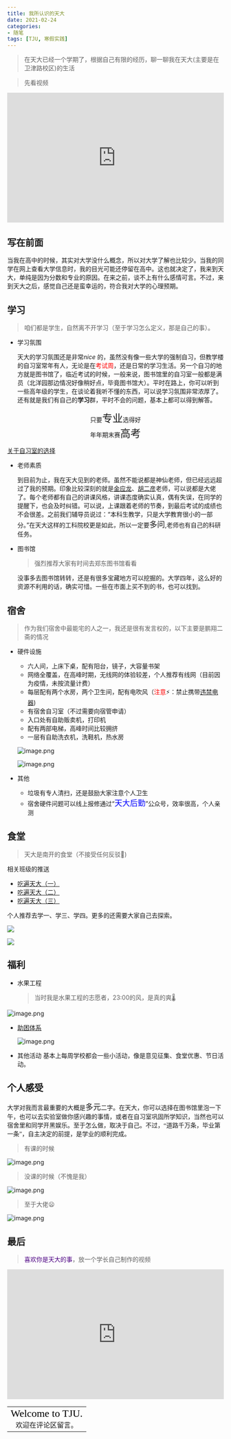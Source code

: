 ```yaml
---
title: 我所认识的天大
date: 2021-02-24
categories:
- 随笔
tags: [TJU, 寒假实践]
---
```


>在天大已经一个学期了，根据自己有限的经历，聊一聊我在天大(主要是在卫津路校区)的生活

<!--more-->
>先看视频

<div style="position: relative; padding: 30% 45%;">
<iframe style="position: absolute; width: 100%; height: 100%; left: 0; top: 0;" src="https://player.bilibili.com/player.html?aid=884018784&bvid=BV1cK4y1v7mt&cid=219408334&page=1&as_wide=1&high_quality=1&danmaku=0" frameborder="no" scrolling="no"></iframe>
</div>


## 写在前面

<font face = "KaiTi">当我在高中的时候，其实对大学没什么概念，所以对大学了解也比较少。当我的同学在网上查看大学信息时，我的目光可能还停留在高中。这也就决定了，我来到天大，单纯是因为分数和专业的原因。在来之前，谈不上有什么感情可言。不过，来到天大之后，感觉自己还是蛮幸运的，符合我对大学的心理预期。</font>

## 学习

> 咱们都是学生，自然离不开学习（至于学习怎么定义，那是自己的事）。

- 学习氛围

  天大的学习氛围还是非常*nice* 的，虽然没有像一些大学的强制自习，但教学楼的自习室常年有人，无论是在<span style="color:red">考试周</span>，还是日常的学习生活。另一个自习的地方就是图书馆了，临近考试的时候，一般来说，图书馆里的自习室一般都是满员（北洋园那边情况好像稍好点，毕竟图书馆大）。平时在路上，你可以听到一些高年级的学生，在谈论着我听不懂的东西，可以说学习氛围非常浓厚了。还有就是我们有自己的**学习**群，平时不会的问题，基本上都可以得到解答。
<div class="text" style=" text-align:center"><font face = "KaiTi">只要<font size = "5">专业</font>选得好<br>年年期末赛<font size = "5">高考</font></font></div>

  [关于自习室的选择](https://wiki.tjubot.cn/search/%E8%87%AA%E4%B9%A0%E5%AE%A4/) 

- 老师素质

  到目前为止，我在天大见到的老师。虽然不能说都是神仙老师，但已经远远超过了我的预期。印象比较深刻的就是[金应龙](http://faculty.tju.edu.cn/997151/zh_CN/index.htm)、[胡二彦](http://cam.tju.edu.cn/faculty/teacherDetail.php?id=77)老师，可以说都是大佬了。每个老师都有自己的讲课风格，讲课态度确实认真，偶有失误，在同学的提醒下，也会及时纠错。可以说，上课跟着老师的节奏，到最后考试的成绩也不会很差。之前我们辅导员说过：“本科生教学，只是大学教育很小的一部分。”在天大这样的工科院校更是如此，所以一定要<font size = "4">多问</font>,老师也有自己的科研任务。

- 图书馆

  > 强烈推荐大家有时间去郑东图书馆看看

  没事多去图书馆转转，还是有很多宝藏地方可以挖掘的。大学四年，这么好的资源不利用的话，确实可惜。一些在市面上买不到的书，也可以找到。

## 宿舍

> 作为我们宿舍中最能宅的人之一，我还是很有发言权的，以下主要是鹏翔二斋的情况

- 硬件设施

  - 六人间，上床下桌，配有阳台，镜子，大容量书架
  - 网络全覆盖，在高峰时期，无线网的体验较差，个人推荐有线网（目前因为疫情，未按流量计费）
  - 每层配有两个水房，两个卫生间，配有电吹风（<span style  = "color:red">注意</span>:zap:：禁止携带[违禁电器](https://wiki.tjubot.cn/life/prohibited-ea)) 
  - 有宿舍自习室（不过需要向宿管申请）
  - 入口处有自助贩卖机，打印机
  - 配有两部电梯，高峰时间比较拥挤
  - 一层有自助洗衣机，洗鞋机，热水房
  
  ![image.png](https://i.loli.net/2021/01/27/XkrGpcza4b2J7yh.png)

  ![image.png](https://i.loli.net/2021/01/27/3lRm2eGMqVObcjD.png)

- 其他
  - 垃圾有专人清扫，还是鼓励大家注意个人卫生
  - 宿舍硬件问题可以线上报修通过“<font size = "4" color = "blue">天大后勤</font>”公众号，效率很高，个人亲测

## 食堂

> 天大是南开的食堂（不接受任何反驳:clown_face:)

相关班级的推送

- [吃遍天大（一）](https://mp.weixin.qq.com/s/yojmk6ofkw4RW5Q_tVmQtQ)
- [吃遍天大（二）](https://mp.weixin.qq.com/s/cfwxt8iuHS7DlGVx6MfKvg)
- [吃遍天大（三）](https://mp.weixin.qq.com/s/25khTLy-BPjN_h8AM1TTBA)

个人推荐去学一、学三、学四。更多的还需要大家自己去探索。

![](http://8.131.246.244/upload/2021/01/2td0qu24tch61rtjlq9ecdh0vl.png)

![](http://8.131.246.244/upload/2021/01/vq0l4ggvdihmuphmvol213cqff.png)

## 福利

- 水果工程

  > 当时我是水果工程的志愿者，23:00的风，是真的爽:thermometer:

![image.png](https://i.loli.net/2021/01/21/W63rBE1H84ws7mx.png)

- [助困体系](https://wiki.tjubot.cn/category/scholarship/)

  ![image.png](https://i.loli.net/2021/01/21/C4wSnlu9BTKAbQc.png)

- 其他活动
 基本上每周学校都会一些小活动，像是意见征集、食堂优惠、节日活动。 

  

## 个人感受

<font face = "KaiTi">大学对我而言最重要的大概是<font size = "4">多元</font>二字。在天大，你可以选择在图书馆里泡一下午，也可以去实验室做你感兴趣的事情，或者在自习室巩固所学知识，当然也可以宿舍里和同学开黑娱乐。至于怎么做，取决于自己。不过，“道路千万条，毕业第一条”，自主决定的前提，是学业的顺利完成。</font>

>有课的时候

![image.png](https://i.loli.net/2021/01/21/7wOBAkrFCNYiDv6.png)
>没课的时候（不愧是我）

![image.png](https://i.loli.net/2021/01/21/r5C2JqjgUhEswTp.png)

>至于大佬:frowning:

![image.png](https://i.loli.net/2021/01/21/h79n5KvHDXQiOFS.png)

## 最后
><font color = "indigo">喜欢你是天大的事</font>，放一个学长自己制作的视频

<div style="position: relative; padding: 30% 45%;">
<iframe style="position: absolute; width: 100%; height: 100%; left: 0; top: 0;" src="https://player.bilibili.com/player.html?aid=668622156&bvid=BV1za4y1Y7PT&cid=202100696&page=1&as_wide=1&high_quality=1&danmaku=0" frameborder="no" scrolling="no"></iframe>
</div>

<table width="100%" height="100%" cellpadding="0" cellspacing="0">
<tr>
<td valign="middle" align="center">
<font face = "Monotype Corsiva" size = "5" color = "black">Welcome to TJU.</font><br>
<font face = "KaiTi">欢迎在评论区留言。</font>
</td>
</tr>
</table>


## 参考链接及相关资料
:lock:[北洋维基](https://wiki.tjubot.cn/)(非学校官网网站，仅作参考)

:lock:[天津大学本科招生网](http://zs.tju.edu.cn
)

:lock:[天津大学主页](http://www.tju.edu.cn)

:phone:咨询热线：022-27405486

:lock: bilibili账号:天津大学招生宣传协会

:lock:微信订阅号：天津大学招生办

:package:[2020年报考指南及往年分数线](https://amorfati.lanzous.com/b01tvzw5e) 提取码:6rbs 
 (2021的版本还未发布)
